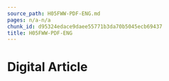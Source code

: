 ```yaml
---
source_path: H05FWW-PDF-ENG.md
pages: n/a-n/a
chunk_id: d95324edace9daee55771b3da70b5045ecb69437
title: H05FWW-PDF-ENG
---
```

# Digital Article
